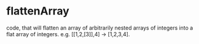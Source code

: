 # flattenArray
code, that will flatten an array of arbitrarily nested arrays of integers into a flat array of integers. e.g. [[1,2,[3]],4] -> [1,2,3,4]. 
